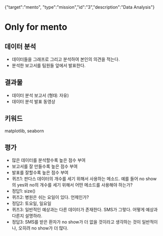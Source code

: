 {"target":"mento", "type":"mission","id":"3","description":"Data Analysis"}
# Only for mento
## 데이터 분석
* 데이터들을 그래프로 그리고 분석하여 본인의 의견을 적는다.
* 분석한 보고서를 팀원들 앞에서 발표한다.

## 결과물
* 데이터 분석 보고서 (형태: 자유)
* 데이터 분석 발표 동영상

## 키워드
matplotlib, seaborn

## 평가
* 많은 데이터를 분석할수록 높은 점수 부여
* 보고서를 잘 만들수록 높은 점수 부여
* 발표를 잘할수록 높은 점수 부여
* 퀴즈1: 판다스 데이터의 개수를 세기 위해서 사용하는 메소드. 예를 들어 no show의 yes와 no의 개수를 세기 위해서 어떤 메소드를 사용해야 하는가?
* 정답1: size()
* 퀴즈2: 병원은 쉬는 요일이 있다. 언제인가?
* 정답2: 토요일, 일요일
* 퀴즈3: 일반적인 예상과는 다른 데이터가 존재한다. SMS가 그렇다. 어떻게 예상과 다른지 설명하라.
* 정답3: SMS를 받은 환자가 no show가 더 없을 것이라고 생각하는 것이 일반적이나, 오히려 no show가 더 많다.
